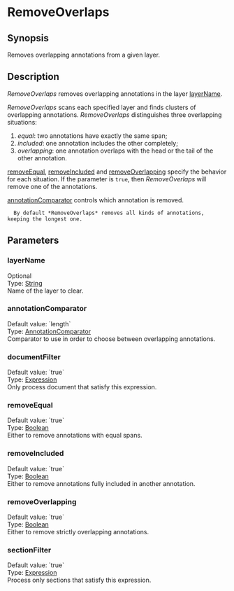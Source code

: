 <h1 class="module">RemoveOverlaps</h1>

## Synopsis

Removes overlapping annotations from a given layer.

## Description

*RemoveOverlaps* removes overlapping annotations in the layer <a href="#layerName" class="param">layerName</a>.

*RemoveOverlaps* scans each specified layer and finds clusters of overlapping annotations.
	  	*RemoveOverlaps* distinguishes three overlapping situations:
	  	
1. *equal*: two annotations have exactly the same span;
2. *included*: one annotation includes the other completely;
3. *overlapping*: one annotation overlaps with the head or the tail of the other annotation.



<a href="#removeEqual" class="param">removeEqual</a>, <a href="#removeIncluded" class="param">removeIncluded</a> and <a href="#removeOverlapping" class="param">removeOverlapping</a> specify the behavior for each situation.
	  If the parameter is `true`, then *RemoveOverlaps* will remove one of the annotations. 
	  

<a href="#annotationComparator" class="param">annotationComparator</a> controls which annotation is removed.
	  


	  By default *RemoveOverlaps* removes all kinds of annotations, keeping the longest one.
	  

## Parameters

<h3 name="layerName" class="param">layerName</h3>

<div class="param-level param-level-optional">Optional
</div>
<div class="param-type">Type: <a href="../converter/java.lang.String" class="converter">String</a>
</div>
Name of the layer to clear.

<h3 name="annotationComparator" class="param">annotationComparator</h3>

<div class="param-level param-level-default-value">Default value: `length`
</div>
<div class="param-type">Type: <a href="../converter/fr.inra.maiage.bibliome.alvisnlp.core.corpus.AnnotationComparator" class="converter">AnnotationComparator</a>
</div>
Comparator to use in order to choose between overlapping annotations.

<h3 name="documentFilter" class="param">documentFilter</h3>

<div class="param-level param-level-default-value">Default value: `true`
</div>
<div class="param-type">Type: <a href="../converter/fr.inra.maiage.bibliome.alvisnlp.core.corpus.expressions.Expression" class="converter">Expression</a>
</div>
Only process document that satisfy this expression.

<h3 name="removeEqual" class="param">removeEqual</h3>

<div class="param-level param-level-default-value">Default value: `true`
</div>
<div class="param-type">Type: <a href="../converter/java.lang.Boolean" class="converter">Boolean</a>
</div>
Either to remove annotations with equal spans.

<h3 name="removeIncluded" class="param">removeIncluded</h3>

<div class="param-level param-level-default-value">Default value: `true`
</div>
<div class="param-type">Type: <a href="../converter/java.lang.Boolean" class="converter">Boolean</a>
</div>
Either to remove annotations fully included in another annotation.

<h3 name="removeOverlapping" class="param">removeOverlapping</h3>

<div class="param-level param-level-default-value">Default value: `true`
</div>
<div class="param-type">Type: <a href="../converter/java.lang.Boolean" class="converter">Boolean</a>
</div>
Either to remove strictly overlapping annotations.

<h3 name="sectionFilter" class="param">sectionFilter</h3>

<div class="param-level param-level-default-value">Default value: `true`
</div>
<div class="param-type">Type: <a href="../converter/fr.inra.maiage.bibliome.alvisnlp.core.corpus.expressions.Expression" class="converter">Expression</a>
</div>
Process only sections that satisfy this expression.

